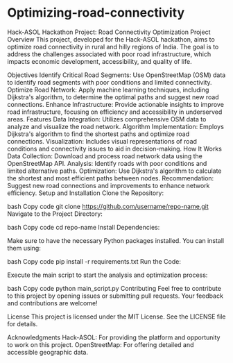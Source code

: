 # Optimizing-road-connectivity
Hack-ASOL Hackathon Project: Road Connectivity Optimization
Project Overview
This project, developed for the Hack-ASOL hackathon, aims to optimize road connectivity in rural and hilly regions of India. The goal is to address the challenges associated with poor road infrastructure, which impacts economic development, accessibility, and quality of life.

Objectives
Identify Critical Road Segments: Use OpenStreetMap (OSM) data to identify road segments with poor conditions and limited connectivity.
Optimize Road Network: Apply machine learning techniques, including Dijkstra's algorithm, to determine the optimal paths and suggest new road connections.
Enhance Infrastructure: Provide actionable insights to improve road infrastructure, focusing on efficiency and accessibility in underserved areas.
Features
Data Integration: Utilizes comprehensive OSM data to analyze and visualize the road network.
Algorithm Implementation: Employs Dijkstra's algorithm to find the shortest paths and optimize road connections.
Visualization: Includes visual representations of road conditions and connectivity issues to aid in decision-making.
How It Works
Data Collection: Download and process road network data using the OpenStreetMap API.
Analysis: Identify roads with poor conditions and limited alternative paths.
Optimization: Use Dijkstra's algorithm to calculate the shortest and most efficient paths between nodes.
Recommendation: Suggest new road connections and improvements to enhance network efficiency.
Setup and Installation
Clone the Repository:

bash
Copy code
git clone https://github.com/username/repo-name.git
Navigate to the Project Directory:

bash
Copy code
cd repo-name
Install Dependencies:

Make sure to have the necessary Python packages installed. You can install them using:

bash
Copy code
pip install -r requirements.txt
Run the Code:

Execute the main script to start the analysis and optimization process:

bash
Copy code
python main_script.py
Contributing
Feel free to contribute to this project by opening issues or submitting pull requests. Your feedback and contributions are welcome!

License
This project is licensed under the MIT License. See the LICENSE file for details.

Acknowledgments
Hack-ASOL: For providing the platform and opportunity to work on this project.
OpenStreetMap: For offering detailed and accessible geographic data.
